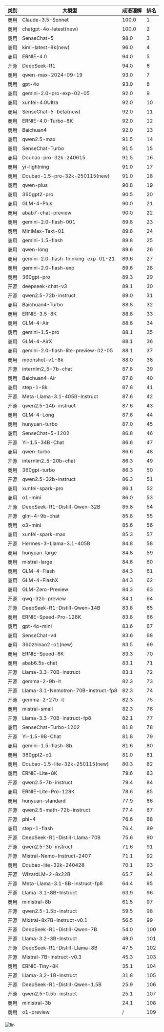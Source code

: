 
| 类别 | 大模型                         | 成语理解 | 排名 |
|-----|------------------------------|---------|----|
|商用|Claude-3.5-Sonnet|100.0|1|
|商用|chatgpt-4o-latest(new)|100.0|2|
|商用|SenseChat-5|98.0|3|
|商用|kimi-latest-8k(new)|96.0|4|
|商用|ERNIE-4.0|94.0|5|
|开源|DeepSeek-R1|94.0|6|
|商用|qwen-max-2024-09-19|93.0|7|
|商用|gpt-4o|93.0|8|
|商用|gemini-2.0-pro-exp-02-05|92.0|9|
|商用|xunfei-4.0Ultra|92.0|10|
|商用|SenseChat-5-beta(new)|92.0|11|
|商用|ERNIE-4.0-Turbo-8K|92.0|12|
|商用|Baichuan4|92.0|13|
|商用|qwen2.5-max|91.5|14|
|商用|SenseChat-Turbo|91.5|15|
|商用|Doubao-pro-32k-240615|91.5|16|
|商用|yi-lightning|91.0|17|
|商用|Doubao-1.5-pro-32k-250115(new)|91.0|18|
|商用|qwen-plus|90.8|19|
|商用|360gpt2-pro|90.5|20|
|商用|GLM-4-Plus|90.0|21|
|商用|abab7-chat-preview|90.0|22|
|商用|gemini-2.0-flash-001|89.8|23|
|商用|MiniMax-Text-01|89.8|24|
|商用|gemini-1.5-flash|89.8|25|
|商用|qwen-long|89.6|26|
|商用|gemini-2.0-flash-thinking-exp-01-21|89.6|27|
|商用|gemini-2.0-flash-exp|89.6|28|
|商用|360gpt-pro|89.3|29|
|开源|deepseek-chat-v3|89.1|30|
|开源|qwen2.5-72b-instruct|89.0|31|
|商用|Baichuan4-Turbo|88.8|32|
|商用|ERNIE-3.5-8K|88.8|33|
|商用|GLM-4-Air|88.6|34|
|商用|gemini-1.5-pro|88.1|35|
|商用|GLM-4-AirX|88.1|36|
|商用|gemini-2.0-flash-lite-preview-02-05|88.1|37|
|商用|moonshot-v1-8k|88.0|38|
|开源|internlm2_5-7b-chat|87.8|39|
|商用|Baichuan4-Air|87.8|40|
|商用|step-1-8k|87.8|41|
|开源|Meta-Llama-3.1-405B-Instruct|87.6|42|
|开源|qwen2.5-14b-instruct|87.6|43|
|商用|GLM-4-Long|87.6|44|
|商用|hunyuan-turbo|87.0|45|
|商用|SenseChat-5-1202|86.8|46|
|开源|Yi-1.5-34B-Chat|86.6|47|
|商用|qwen-turbo|86.6|48|
|开源|internlm2_5-20b-chat|86.3|49|
|商用|360gpt-turbo|86.3|50|
|开源|qwen2.5-32b-instruct|86.3|51|
|商用|xunfei-spark-pro|86.1|52|
|商用|o1-mini|86.0|53|
|开源|DeepSeek-R1-Distill-Qwen-32B|85.8|54|
|开源|glm-4-9b-chat|85.8|55|
|商用|o3-mini|85.6|56|
|商用|xunfei-spark-max|85.3|57|
|开源|Hermes-3-Llama-3.1-405B|84.8|58|
|商用|hunyuan-large|84.8|59|
|商用|mistral-large|84.6|60|
|商用|GLM-4-Flash|84.3|61|
|商用|GLM-4-FlashX|84.3|62|
|商用|GLM-Zero-Preview|84.3|63|
|开源|qwq-32b-preview|84.1|64|
|开源|DeepSeek-R1-Distill-Qwen-14B|83.8|65|
|商用|ERNIE-Speed-Pro-128K|83.8|66|
|商用|gpt-4o-mini|83.6|67|
|商用|SenseChat-v4|83.6|68|
|商用|360zhinao2-o1(new)|83.5|69|
|商用|ERNIE-Speed-8K|83.3|70|
|商用|abab6.5s-chat|83.1|71|
|开源|Llama-3.3-70B-Instruct|83.1|72|
|开源|gemma-2-9b-it|82.3|73|
|开源|Llama-3.1-Nemotron-70B-Instruct-fp8|82.3|74|
|开源|gemma-2-27b-it|82.3|75|
|商用|mistral-small|82.3|76|
|开源|Llama-3.3-70B-Instruct-fp8|82.1|77|
|商用|SenseChat-Turbo-1202|81.8|78|
|开源|Yi-1.5-9B-Chat|81.8|79|
|商用|gemini-1.5-flash-8b|81.6|80|
|商用|360gpt2-o1|81.0|81|
|商用|Doubao-1.5-lite-32k-250115(new)|80.3|82|
|商用|ERNIE-Lite-8K|79.6|83|
|开源|qwen2.5-7b-instruct|79.4|84|
|商用|ERNIE-Lite-Pro-128K|78.6|85|
|商用|hunyuan-standard|77.9|86|
|开源|qwen2.5-math-72b-instruct|77.4|87|
|开源|phi-4|76.6|88|
|商用|step-1-flash|76.4|89|
|开源|DeepSeek-R1-Distill-Llama-70B|75.6|90|
|开源|qwen2.5-3b-instruct|71.6|91|
|开源|Mistral-Nemo-Instruct-2407|71.1|92|
|商用|Doubao-lite-32k-240428|70.1|93|
|开源|WizardLM-2-8x22B|65.7|94|
|开源|Meta-Llama-3.1-8B-Instruct-fp8|64.4|95|
|开源|Llama-3.1-8B-Instruct|63.9|96|
|商用|ministral-8b|61.5|97|
|开源|qwen2.5-1.5b-instruct|59.5|98|
|开源|Mixtral-8x7B-Instruct-v0.1|56.5|99|
|开源|DeepSeek-R1-Distill-Qwen-7B|54.0|100|
|开源|Llama-3.2-3B-Instruct|49.0|101|
|开源|DeepSeek-R1-Distill-Llama-8B|47.5|102|
|开源|Mistral-7B-Instruct-v0.3|45.3|103|
|商用|ERNIE-Tiny-8K|35.1|104|
|开源|Llama-3.2-1B-Instruct|31.8|105|
|开源|DeepSeek-R1-Distill-Qwen-1.5B|25.9|106|
|开源|qwen2.5-0.5b-instruct|25.1|107|
|商用|ministral-3b|24.1|108|
|商用|o1-preview|/|109|


![lin](../pic/idiom.png)
